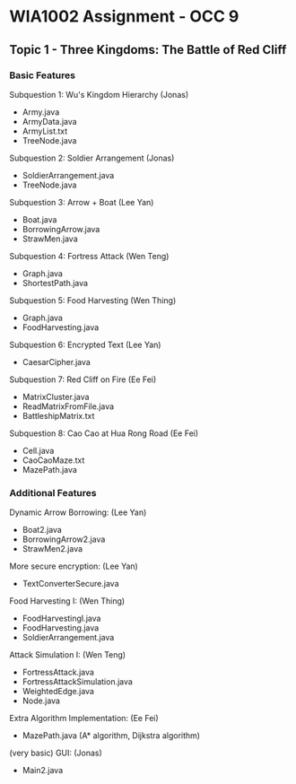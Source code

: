 # WIA1002 Assignment - OCC 9
## Topic 1 - Three Kingdoms: The Battle of Red Cliff

### Basic Features
Subquestion 1: Wu's Kingdom Hierarchy (Jonas)
- Army.java
- ArmyData.java
- ArmyList.txt
- TreeNode.java

Subquestion 2: Soldier Arrangement (Jonas)
- SoldierArrangement.java
- TreeNode.java

Subquestion 3: Arrow + Boat (Lee Yan)
- Boat.java
- BorrowingArrow.java
- StrawMen.java

Subquestion 4: Fortress Attack (Wen Teng)
- Graph.java 
- ShortestPath.java

Subquestion 5: Food Harvesting (Wen Thing)
- Graph.java
- FoodHarvesting.java

Subquestion 6: Encrypted Text (Lee Yan)
- CaesarCipher.java

Subquestion 7: Red Cliff on Fire (Ee Fei)
- MatrixCluster.java
- ReadMatrixFromFile.java
- BattleshipMatrix.txt

Subquestion 8: Cao Cao at Hua Rong Road (Ee Fei)
- Cell.java
- CaoCaoMaze.txt
- MazePath.java

### Additional Features
Dynamic Arrow Borrowing: (Lee Yan)
- Boat2.java
- BorrowingArrow2.java
- StrawMen2.java

More secure encryption: (Lee Yan)
- TextConverterSecure.java

Food Harvesting I: (Wen Thing)
- FoodHarvestingI.java
- FoodHarvesting.java
- SoldierArrangement.java

Attack Simulation I: (Wen Teng)
- FortressAttack.java
- FortressAttackSimulation.java
- WeightedEdge.java
- Node.java

Extra Algorithm Implementation: (Ee Fei)
- MazePath.java (A* algorithm, Dijkstra algorithm)

(very basic) GUI: (Jonas)
- Main2.java